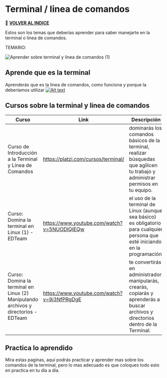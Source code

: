 # Terminal / linea de comandos

🚀 **[VOLVER AL INDICE](https://www.notion.so/G4A-Guides-for-all-b035482d770c43028f9d7b9a89360dc5)**

Estos son los temas que deberías aprender para saber manejarte en la terminal o linea de comandos.

TEMARIO: 

![Aprender sobre terminal y linea de comandos (1)](https://user-images.githubusercontent.com/71718050/192577800-96cfdd2b-871d-4b1f-bdf0-369b614ac184.jpg)



## Aprende que es la terminal

Aprenderás que es la linea de comandos, como funciona y porque la deberíamos utilizar
[![Alt text](https://img.youtube.com/vi/pqbzLgYYjdc/0.jpg)](https://www.youtube.com/watch?v=pqbzLgYYjdc)





## Cursos sobre la terminal y linea de comandos

| Curso | Link | Descripción |
| --- | --- | --- |
| Curso de Introducción a la Terminal y Línea de Comandos | https://platzi.com/cursos/terminal/ | dominarás los comandos básicos de la terminal, realizar búsquedas que agilicen tu trabajo y administrar permisos en tu equipo. |
| Curso: Domina la terminal en Linux (1) - EDTeam | https://www.youtube.com/watch?v=5NUODlQIEQw | el uso de la terminal de Linux (aunque sea básico) es obligatorio para cualquier persona que esté iniciando en la programación. |
| Curso: Domina la terminal en Linux (2)  Manipulando archivos y directorios  - EDTeam | https://www.youtube.com/watch?v=9j3NfPRgDgE | te convertirás en administrador, manipularás, crearás, copiarás y aprenderás a buscar archivos y directorios dentro de la Terminal. |

## Practica lo aprendido

Mira estas paginas, aquí podrás practicar y aprender mas sobre los comandos de la terminal, pero lo mas adecuado es que coloques todo esto en practica en tu día a día.
